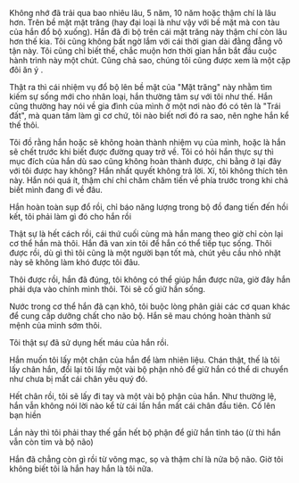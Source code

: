 Không nhớ đã trải qua bao nhiêu lâu, 5 năm, 10 năm hoặc thậm chí là lâu hơn. Trên bề mặt mặt trăng (hay đại loại là như vậy với bề mặt mà con tàu của hắn đổ bộ xuống). Hắn đã đi bộ trên cái mặt trăng này thậm chí còn lâu hơn thế kia. Tôi cũng không bất ngờ lắm với cái thời gian dài đằng đẵng vô tận này. Tôi cũng chỉ biết thế, chắc muộn hơn thời gian hắn bắt đầu cuộc hành trình này một chút. Cũng chả sao, chúng tôi cũng được xem là một cặp đôi ăn ý  .

Thật ra thì cái nhiệm vụ đổ bộ lên bề mặt của "Mặt trăng" này nhằm tìm kiếm sự sống mới cho nhân loại, hắn thường tâm sự với tôi như thế. Hắn cũng thường hay nói về gia đình của mình ở một nơi nào đó có tên là "Trái đất", mà quan tâm làm gì cơ chứ, tôi nào biết nơi đó ra sao, nên nghe hắn kể thế thôi.

Tôi đồ rằng hắn hoặc sẽ không hoàn thành nhiệm vụ của mình, hoặc là hắn sẽ chết trước khi biết được đường quay trở về. Tôi có hỏi hắn thực sự thì mục đích của hắn dù sao cũng không hoàn thành được, chi bằng ở lại đây với tôi được hay không? Hắn nhất quyết không trả lời. Xí, tôi không thích tên này. Hắn nói quá ít, thậm chí chỉ chăm chăm tiến về phía trước trong khi chả biết mình đang đi về đâu. 

Hắn hoàn toàn sụp đổ rồi, chỉ báo năng lượng trong bộ đồ đang tiến đến hồi kết, tôi phải làm gì đó cho hắn rồi

Thật sự là hết cách rồi, cái thứ cuối cùng mà hắn mang theo giờ chỉ còn lại cơ thể hắn mà thôi. Hắn đã van xin tôi để hắn có thể tiếp tục sống. Thôi được rồi, dù gì thì tôi cũng là một người bạn tốt mà, chút yêu cầu nhỏ nhặt này sẽ không làm khó được tôi đâu.

Thôi được rồi, hắn đã đúng, tôi không có thể giúp hắn được nữa, giờ đây hắn phải dựa vào chính mình thôi. Tôi sẽ cố giữ hắn sống. 

Nước trong cơ thể hắn đã cạn khô, tôi buộc lòng phân giải các cơ quan khác để cung cấp dưỡng chất cho não bộ. Hắn sẽ mau chóng hoàn thành sứ mệnh của mình sớm thôi.

Tôi thật sự đã sử dụng hết máu của hắn rồi. 

Hắn muốn tôi lấy một chân của hắn để làm nhiên liệu. Chán thật, thế là tôi lấy chân hắn, đổi lại tôi lấy một vài bộ phận nhỏ để giữ hắn có thể di chuyển như chưa bị mất cái chân yêu quý đó.

Hết chân rồi, tôi sẽ lấy đi tay và một vài bộ phận của hắn. Như thường lệ, hắn vẫn không nói lời nào kể từ cái lần hắn mất cái chân đầu tiên. Cố lên bạn hiền

Lần này thì tôi phải thay thế gần hết bộ phận để giữ hắn tỉnh táo (ừ thì hắn vẫn còn tim và bộ não)

Hắn đã chẳng còn gì rồi từ võng mạc, sọ và thậm chí là nửa bộ não. Giờ tôi không biết tôi là hắn hay hắn là tôi nữa. 